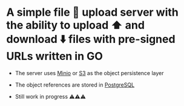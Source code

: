 # A simple file 📁 upload server with the ability to upload ⬆️ and download ⬇️ files with pre-signed URLs written in GO 

- The server uses [Minio](https://min.io/) or [S3](https://aws.amazon.com/s3/) as the object persistence layer

- The object references are stored in [PostgreSQL](https://www.postgresql.org/)

- Still work in progress ⚠️⚠️⚠️